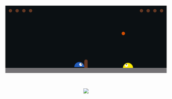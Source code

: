<p align="center"><img src="figure/hold.gif"/></p><br/>
<p align="center"><img src="figure/hold.mp4"/></p>
